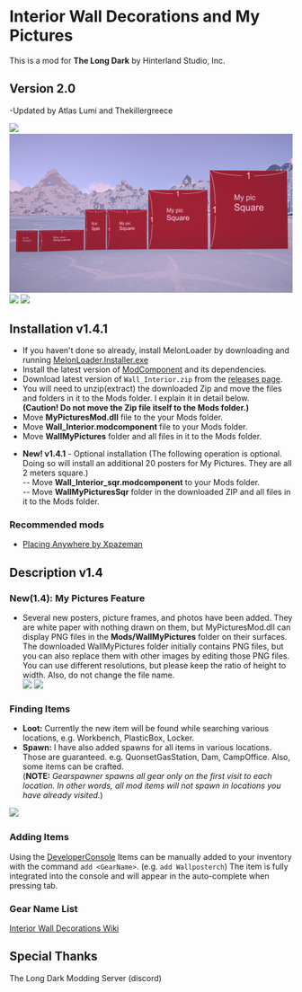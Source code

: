 # Interior Wall Decorations and My Pictures
This is a mod for **The Long Dark** by Hinterland Studio, Inc.

## Version 2.0
-Updated by Atlas Lumi and Thekillergreece

<img src="https://github.com/stmSantana/InteriorWallDecorations/blob/main/Images/Gallery/Gallery.jpg">
<img src="https://github.com/Atlas-Lumi/InteriorWallDecorations/blob/main/Images/Gallery/pictures.jpg">
<img src="https://github.com/stmSantana/InteriorWallDecorations/blob/main/Images/Gallery/Gallery%20(12).jpg" width="48%"> <img src="https://github.com/stmSantana/InteriorWallDecorations/blob/main/Images/Gallery/Gallery%20(8).jpg" width="48%">

## Installation v1.4.1
* If you haven't done so already, install MelonLoader by downloading and running [MelonLoader.Installer.exe](https://github.com/HerpDerpinstine/MelonLoader/releases/latest/download/MelonLoader.Installer.exe)
* Install the latest version of [ModComponent](https://github.com/dommrogers/ModComponent) and its dependencies.
* Download latest version of `Wall_Interior.zip` from the [releases page](https://github.com/stmSantana/InteriorWallDecorations/releases/latest).
* You will need to unzip(extract) the downloaded Zip and move the files and folders in it to the Mods folder. I explain it in detail below. <br>**(Caution! Do not move the Zip file itself to the Mods folder.)**
* Move **MyPicturesMod.dll** file to the your Mods folder.<br>
* Move **Wall_Interior.modcomponent** file to your Mods folder.
* Move **WallMyPictures** folder and all files in it to the Mods folder.
- **New! v1.4.1** - Optional installation (The following operation is optional. Doing so will install an additional 20 posters for My Pictures. They are all 2 meters square.)<br>
-- Move **Wall_Interior_sqr.modcomponent** to your Mods folder.<br>
-- Move **WallMyPicturesSqr** folder in the downloaded ZIP and all files in it to the Mods folder.<br>

### Recommended mods
* [Placing Anywhere by Xpazeman](https://github.com/Xpazeman/tld-placing-anywhere)

## Description v1.4
### New(1.4): My Pictures Feature ###
* Several new posters, picture frames, and photos have been added. They are white paper with nothing drawn on them, but MyPicturesMod.dll can display PNG files in the **Mods/WallMyPictures** folder on their surfaces. The downloaded WallMyPictures folder initially contains PNG files, but you can also replace them with other images by editing those PNG files. You can use different resolutions, but please keep the ratio of height to width. Also, do not change the file name.<br>
<img src="https://github.com/stmSantana/InteriorWallDecorations/blob/main/Images/Gallery/v1_4_1.jpg" width="48%"> <img src="https://github.com/stmSantana/InteriorWallDecorations/blob/main/Images/Gallery/v1_4_2.jpg" width="48%">


### Finding Items
- **Loot:** Currently the new item will be found while searching various locations, e.g. Workbench, PlasticBox, Locker.
- **Spawn:** I have also added spawns for all items in various locations. Those are guaranteed. e.g. QuonsetGasStation, Dam, CampOffice.
Also, some items can be crafted.<br>(**NOTE:** *Gearspawner spawns all gear only on the first visit to each location. In other words, all mod items will not spawn in locations you have already visited.*)
<img src="https://github.com/stmSantana/InteriorWallDecorations/blob/main/Images/Gallery/Gallery%20(10).jpg" width="40%">


### Adding Items
Using the [DeveloperConsole](https://github.com/FINDarkside/TLD-Developer-Console) Items can be manually added to your inventory with the command `add <GearName>`.
(e.g. `add Wallposterch`)
The item is fully integrated into the console and will appear in the auto-complete when pressing tab.

### Gear Name List
[Interior Wall Decorations Wiki](https://github.com/stmSantana/InteriorWallDecorations/wiki)

## Special Thanks
The Long Dark Modding Server (discord)
